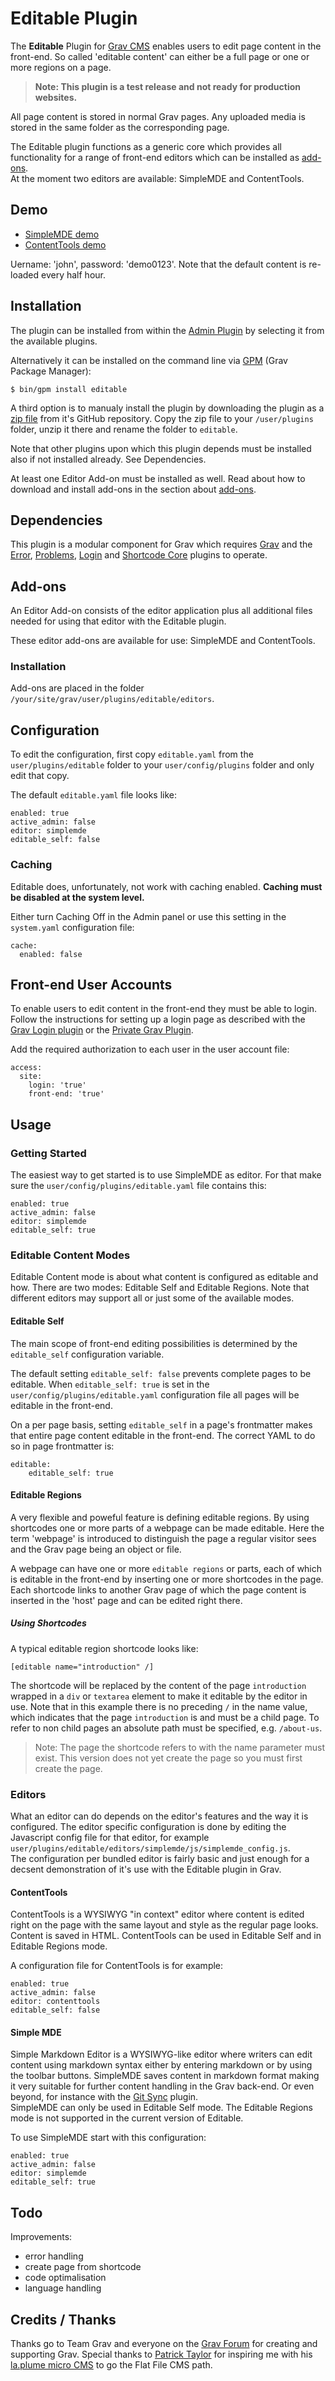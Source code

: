 # Editable Plugin

The **Editable** Plugin for [Grav CMS](http://github.com/getgrav/grav) enables users to edit page content in the front-end. So called 'editable content' can either be a full page or one or more regions on a page.


> **Note: This plugin is a test release and not ready for production websites.**

All page content is stored in normal Grav pages. Any uploaded media is stored in the same folder as the corresponding page.

The Editable plugin functions as a generic core which provides all functionality for a range of front-end editors which can be installed as [add-ons](#add-ons).   
At the moment two editors are available: SimpleMDE and ContentTools.

## Demo

- [SimpleMDE demo](https://wardenier.eu/simplemde-demo/)
- [ContentTools demo](https://wardenier.eu/contenttools-demo/)

Uername: 'john', password: 'demo0123'. Note that the default content is re-loaded every half hour.


## Installation

The plugin can be installed from within the [Admin Plugin](http://learn.getgrav.org/admin-panel/plugins) by selecting it from the available plugins.

Alternatively it can be installed on the command line via [GPM](http://learn.getgrav.org/advanced/grav-gpm) (Grav Package Manager):

```
$ bin/gpm install editable
```

A third option is to manualy install the plugin by downloading the plugin as a [zip file](https://github.com/bleutzinn/grav-plugin-editable/archive/master.zip) from it's GitHub repository. Copy the zip file to your `/user/plugins` folder, unzip it there and rename the folder to `editable`.

Note that other plugins upon which this plugin depends must be installed also if not installed already. See Dependencies.

At least one Editor Add-on must be installed as well. Read about how to download and install add-ons in the section about [add-ons](#add-ons).   

	
## Dependencies

This plugin is a modular component for Grav which requires [Grav](http://github.com/getgrav/grav) and the [Error](https://github.com/getgrav/grav-plugin-error), [Problems](https://github.com/getgrav/grav-plugin-problems), [Login](https://github.com/getgrav/grav-plugin-login) and [Shortcode Core](https://github.com/getgrav/grav-plugin-shortcode-core) plugins to operate.

## Add-ons <a id="add-ons"></a>

An Editor Add-on consists of the editor application plus all additional files needed for using that editor with the Editable plugin.

These editor add-ons are available for use: SimpleMDE and ContentTools.

### Installation

Add-ons are placed in the folder `/your/site/grav/user/plugins/editable/editors`.



## Configuration

To edit the configuration, first copy `editable.yaml` from the `user/plugins/editable` folder to your `user/config/plugins` folder and only edit that copy. 

The default `editable.yaml` file looks like:

```
enabled: true
active_admin: false
editor: simplemde
editable_self: false
```
### Caching

Editable does, unfortunately, not work with caching enabled. **Caching must be disabled at the system level.**

Either turn Caching Off in the Admin panel or use this setting in the `system.yaml` configuration file:

```
cache:
  enabled: false
```


## Front-end User Accounts

To enable users to edit content in the front-end they must be able to login. Follow the instructions for setting up a login page as described with the [Grav Login plugin](https://github.com/getgrav/grav-plugin-login) or the [Private Grav Plugin](https://github.com/Diyzzuf/grav-plugin-private).

Add the required authorization to each user in the user account file:

```
access:
  site:
    login: 'true'
    front-end: 'true'
```

## Usage

### Getting Started

The easiest way to get started is to use SimpleMDE as editor. For that make sure the `user/config/plugins/editable.yaml` file contains this:

```
enabled: true
active_admin: false
editor: simplemde
editable_self: true
```

#### 

### Editable Content Modes

Editable Content mode is about what content is configured as editable and how. There are two modes: Editable Self and Editable Regions. Note that different editors may support all or just some of the available modes.

#### Editable Self

The main scope of front-end editing possibilities is determined by the `editable_self` configuration variable.

The default setting `editable_self: false` prevents complete pages to be editable. 
When `editable_self: true` is set in the `user/config/plugins/editable.yaml` configuration file all pages will be editable in the front-end.

On a per page basis, setting `editable_self` in a page's frontmatter makes that entire page content editable in the front-end. The correct YAML to do so in page frontmatter is:

```
editable:
    editable_self: true
```

#### Editable Regions
A very flexible and poweful feature is defining editable regions. By using shortcodes one or more parts of a webpage can be made editable. Here the term 'webpage' is introduced to distinguish the page a regular visitor sees and the Grav page being an object or file.

A webpage can have one or more `editable regions` or parts, each of which is editable in the front-end by inserting one or more shortcodes in the page. Each shortcode links to another Grav page of which the page content is inserted in the 'host' page and can be edited right there.

##### Using Shortcodes
A typical editable region shortcode looks like:

`[editable name="introduction" /]`

The shortcode will be replaced by the content of the page `introduction` wrapped in a `div` or `textarea` element to make it editable by the editor in use. Note that in this example there is no preceding `/` in the name value, which indicates that the page `introduction` is and must be a child page. To refer to non child pages an absolute path must be specified, e.g. `/about-us`.

> Note: The page the shortcode refers to with the name parameter must exist. This version does not yet create the page so you must first create the page. 

### Editors 

What an editor can do depends on the editor's features and the way it is configured. The editor specific configuration is done by editing the Javascript config file for that editor, for example `user/plugins/editable/editors/simplemde/js/simplemde_config.js`.   
The configuration per bundled editor is fairly basic and just enough for a decsent demonstration of it's use with the Editable plugin in Grav.

#### ContentTools
ContentTools is a WYSIWYG "in context" editor where content is edited right on the page with the same layout and style as the regular page looks. Content is saved in HTML. ContentTools can be used in Editable Self and in Editable Regions mode.

A configuration file for ContentTools is for example:

```
enabled: true
active_admin: false
editor: contenttools
editable_self: false
```

#### Simple MDE <a id="simplemde"></a>
Simple Markdown Editor is a WYSIWYG-like editor where writers can edit content using markdown syntax either by entering markdown or by using the toolbar buttons. SimpleMDE saves content in markdown format making it very suitable for further content handling in the Grav back-end. Or even beyond, for instance with the [Git Sync](https://github.com/trilbymedia/grav-plugin-git-sync) plugin.   
SimpleMDE can only be used in Editable Self mode. The Editable Regions mode is not supported in the current version of Editable.

To use SimpleMDE start with this configuration:

```
enabled: true
active_admin: false
editor: simplemde
editable_self: true
```

## Todo

Improvements:

- error handling
- create page from shortcode
- code optimalisation
- language handling

## Credits / Thanks

Thanks go to Team Grav and everyone on the [Grav Forum](https://getgrav.org/forum) for creating and supporting Grav. Special thanks to [Patrick Taylor](http://www.patricktaylor.com/) for inspiring me with his [la.plume micro CMS](http://www.mini-print.com/) to go the Flat File CMS path.